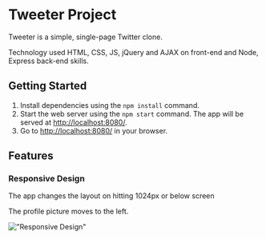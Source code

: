 # Tweeter Project

Tweeter is a simple, single-page Twitter clone.

Technology used HTML, CSS, JS, jQuery and AJAX on front-end and Node, Express back-end skills.

## Getting Started

1. Install dependencies using the `npm install` command.
2. Start the web server using the `npm start` command. The app will be served at <http://localhost:8080/>.
3. Go to <http://localhost:8080/> in your browser.

## Features

### Responsive Design

The app changes the layout on hitting 1024px or below screen

The profile picture moves to the left.

!["Responsive Design"]("https://github.com/kapildoppiogroup/tweeter/blob/master/resources/window_size.gif?raw=true")
